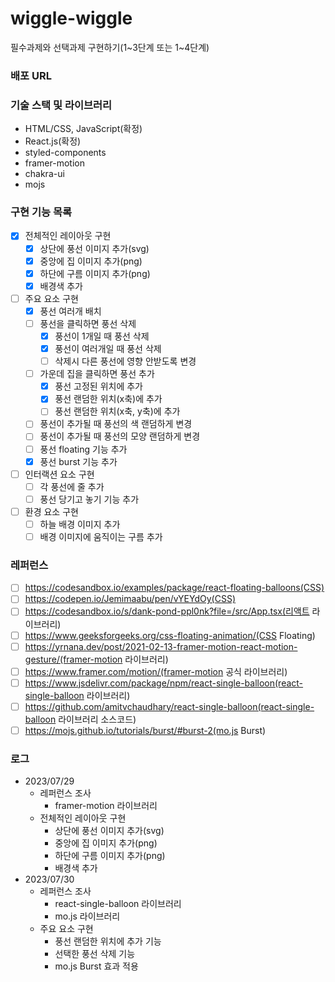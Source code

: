 # wiggle-wiggle

필수과제와 선택과제 구현하기(1~3단계 또는 1~4단계)

### 배포 URL

### 기술 스택 및 라이브러리

- HTML/CSS, JavaScript(확정)
- React.js(확정)
- styled-components
- framer-motion
- chakra-ui
- mojs

### 구현 기능 목록

- [x] 전체적인 레이아웃 구현
  - [x] 상단에 풍선 이미지 추가(svg)
  - [x] 중앙에 집 이미지 추가(png)
  - [x] 하단에 구름 이미지 추가(png)
  - [x] 배경색 추가
- [ ] 주요 요소 구현
  - [x] 풍선 여러개 배치
  - [ ] 풍선을 클릭하면 풍선 삭제
    - [x] 풍선이 1개일 때 풍선 삭제
    - [x] 풍선이 여러개일 때 풍선 삭제
    - [ ] 삭제시 다른 풍선에 영향 안받도록 변경
  - [ ] 가운데 집을 클릭하면 풍선 추가
    - [x] 풍선 고정된 위치에 추가
    - [x] 풍선 랜덤한 위치(x축)에 추가
    - [ ] 풍선 랜덤한 위치(x축, y축)에 추가
  - [ ] 풍선이 추가될 때 풍선의 색 랜덤하게 변경
  - [ ] 풍선이 추가될 때 풍선의 모양 랜덤하게 변경
  - [ ] 풍선 floating 기능 추가
  - [x] 풍선 burst 기능 추가
- [ ] 인터랙션 요소 구현
  - [ ] 각 풍선에 줄 추가
  - [ ] 풍선 당기고 놓기 기능 추가
- [ ] 환경 요소 구현
  - [ ] 하늘 배경 이미지 추가
  - [ ] 배경 이미지에 움직이는 구름 추가

### 레퍼런스

- [ ] https://codesandbox.io/examples/package/react-floating-balloons(CSS)
- [ ] https://codepen.io/Jemimaabu/pen/vYEYdOy(CSS)
- [ ] https://codesandbox.io/s/dank-pond-ppl0nk?file=/src/App.tsx(리액트 라이브러리)
- [ ] https://www.geeksforgeeks.org/css-floating-animation/(CSS Floating)
- [ ] https://yrnana.dev/post/2021-02-13-framer-motion-react-motion-gesture/(framer-motion 라이브러리)
- [ ] https://www.framer.com/motion/(framer-motion 공식 라이브러리)
- [ ] https://www.jsdelivr.com/package/npm/react-single-balloon(react-single-balloon 라이브러리)
- [ ] https://github.com/amitvchaudhary/react-single-balloon(react-single-balloon 라이브러리 소스코드)
- [ ] https://mojs.github.io/tutorials/burst/#burst-2(mo.js Burst)

### 로그

- 2023/07/29
  - 레퍼런스 조사
    - framer-motion 라이브러리
  - 전체적인 레이아웃 구현
    - 상단에 풍선 이미지 추가(svg)
    - 중앙에 집 이미지 추가(png)
    - 하단에 구름 이미지 추가(png)
    - 배경색 추가
- 2023/07/30
  - 레퍼런스 조사
    - react-single-balloon 라이브러리
    - mo.js 라이브러리
  - 주요 요소 구현
    - 풍선 랜덤한 위치에 추가 기능
    - 선택한 풍선 삭제 기능
    - mo.js Burst 효과 적용
